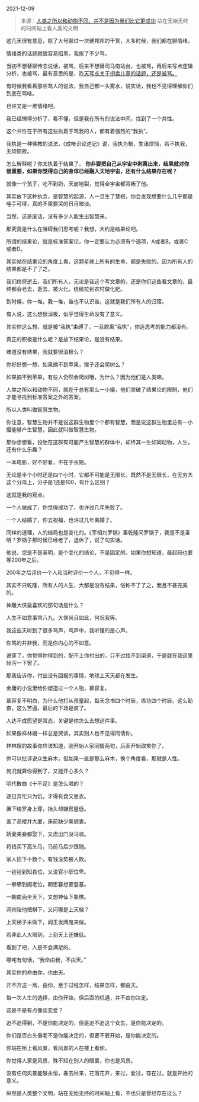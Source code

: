 2021-12-09

> 来源：[人类之所以和动物不同，并不是因为我们比它更成功](http://mp.weixin.qq.com/s?__biz=MzU3NDc5Nzc0NQ==&mid=2247510318&idx=2&sn=3d81e19032bd3a19d3344a2957cf3bcf&chksm=fd2e0bf0ca5982e660c7654cd94878e056461c0731fdae55d2e06ac51abdf8ae5a09cffa3a44&scene=27#wechat_redirect)
> 站在无始无终的时间轴上看人类的文明

这几天很有意思，除了大号聊过一次硬邦邦的干货，大多时候，我们都在聊情绪。  

  

情绪类的话题就很容易招黑，我挨了不少骂。  

  

当初不想替柳传志说话，被骂，后来不想替司马南站台，也被骂，再后来写点逻辑分析，也被骂，最有意思的是，[昨天写点关于拐卖儿童的话题，还是被骂。](http://mp.weixin.qq.com/s?__biz=MzU0MjYwNDU2Mw==&mid=2247502717&idx=2&sn=5ccc7246c14b734d93c261a5c1a21d69&chksm=fb1aa701cc6d2e1778e461bb0f6d2912f54a152178f91e20b7b932bb704b16ad372fd8f0c193&scene=21#wechat_redirect)  

  

有时候我看着那些骂人的说法，我自己都一头雾水，说实话，我也不见得理解你们到底在骂啥。  

  

也许又是一堆情绪吧。  

  

我已经懒得分析了，看不懂，但是我在所有的说法中间，找到了一个共性。

  

这个共性在于所有这些执着于骂我的人，都有着强烈的“我执”。

  

我执是一种佛教的说法，《成唯识论述记》说，我执为根，生诸烦恼，若不执我，无烦恼故。

  

怎么解释呢？你太执着于结果了。 **你非要把自己从宇宙中剥离出来，结果就对你很重要，如果你觉得自己的身体已经融入天地宇宙，还有什么结果存在呢？**  

  

就像一个孩子，吃不到奶，天崩地裂，觉得全宇宙都背叛了他。  

  

其实放下这种执念，是智慧的起源，人一旦生了慧根，你会发现想要什么几乎都是唾手可得，真的不需要哭的日月暗淡。

  

当然，这是废话，没有多少人能生出智慧来。  

  

那究竟是什么在阻碍我们思考呢？我想，大约是结果论吧。

  

所谓的结果论，就是标准答案论，你一定要认为必须有个选项，A或者B，或者C或者D。

  

其实站在结果论的角度上看，这颗星球上所有的生命，都是失败的。因为所有人的结果都是不了了之。

  

我们终将逝去，我们所有人，无论是我这个写文章的，还是你们这些看文章的，最终都会老去，逝去，被火化，统统拉到农村做化肥。

  

到时候，你一堆，我一堆，谁也不认识谁，这就是我们所有人的归宿。

  

有人说，这么想很消极，似乎觉得生命没有了意义。  

  

其实你这么想，就是被“我执”束缚了，一旦脱离“我执”，你连思考的能力都没有。

  

真正的积极是什么呢？是放下结果论，是没有结果。  

  

难道没有结果，我就要很消极么？

  

你好好想一想，如果摘不到苹果，猴子还会爬树么？  

  

如果摘不到苹果，有些人仍然会爬树哦，为什么？因为他们是人类嘛。  

  

人类之所以和动物不同，就在于总有那么一小撮，他们突破了结果论的限制，他们才能寻找到标准答案之外的答案。

  

所以人类叫做智慧生物。  

  

你注意，智慧生物并不是说这群生物里个个都有智慧，而是说这群生物里总有一小撮能够产生智慧，因此就叫做智慧生物。

  

那你想想看，投胎在这群有可能产生智慧的群体中，却终其一生如同动物，人生，还有什么乐趣？  

  

一本电影，好不好看，不在于长短。

  

无论是半个小时还是四个小时，它都不可能是无限长。既然不是无限长，在无穷大这个分母上，分子是1还是100，有什么区别？

  

这就是我的观点。

  

一个人做成了，你觉得成功了，也许过几年失败了。

一个人结婚了，你去祝福，也许过几年离婚了。

  

同样的道理，人的结局也是变化的。《宰相刘罗锅》里乾隆问罗锅子，我是不是圣明？罗锅子那时候已经老了，退休了，说了句实话。

  

他说，您是不是圣明，是个变化的结论，不是固定的。如果你想知道，最起码也要等200年之后。

  

200年之后评价一个人和当时评价一个人，不见得一样。  

  

其实不只乾隆，所有人的人生，大都是没有结果，俗称不了了之，而且不甚完美的。

  

神雕大侠最喜欢的那句话是什么？  

  

人生不如意事常八九。大侠尚且如此，何况我等。

  

我这些天听到了很多骂声，骂声中，我听懂的是心声。

  

你骂的并非我，而是你内心的不如意。  

  

说穿了，你觉得你得到的，配不上你付出的，只不过找不到渠道，于是就在我这里倾泻一下罢了。

  

那我告诉你，付出没有回报的事情，地球上天天都在发生。

  

金庸的小说里给你塑造过一个人物，慕容复。

  

慕容复不明白，为什么他打从孩童起，每天念书四个时辰，练功四个时辰。这么勤奋，这么苦逼，最后的下场是疯了。

  

人达不成愿望是常态，关键是你怎么去想这件事。

  

如果像祥林嫂一样总是哭诉，其实别人也不见得同情你。  

  

祥林嫂的故事你应该知道，刚开始人家同情两句，后面开始取笑你了。  

  

你可以批评说众生麻木，但如果一直是那么麻木，换个角度看，那就是人性。  

  

何况就算你得到了，又能开心多久？

  

明代散曲《十不足》是怎么唱的？  

  

逐日奔忙只为饥，才得有食又思衣。

置下绫罗身上穿，抬头却嫌房屋低。

盖了高楼并大厦，床前缺少美貌妻。

娇妻美妾都娶下，又虑出门没马骑。

将钱买下高头马，马前马后少跟随。

家人招下十数个，有钱没势被人欺。

一铨铨到知县位，又说官小职位卑。

一攀攀到阁老位，朝思暮想要登基。

一朝南面坐天下，又想神仙下象棋。

洞宾陪他把棋下，又问哪是上天梯？

上天梯子未做下，阎王发牌鬼来催。

若非此人大限到，上到天上还嫌低。

  

看到了吧，人是不会满足的。  

  

哪咤有句话，“我命由我，不由天。”

  

其实你的命由你，也由天。

  

开不开这一局，由你，至于过程怎样，结果怎样，都由天。

  

每一次人生的选择，由你开始，但后面的机遇，并不由你决定。

  

这是不是有点像谈恋爱？  

  

追不追得到，不是你能决定的，但是追不追这个女生，是你能决定的。  

  

你们是否白头偕老不是你能决定的，但要不要开始，是你能决定的。  

  

你站在桥上看风景，看风景的人在楼上看你。

  

你觉得人家是风景，殊不知在别人的眼里，你也是风景。  

  

没有任何风景能够永恒，春去秋来，花落花开，来过，爱过，存在过，就是开始的意义。  

  

纵然是人类整个文明，站在无始无终的时间轴上看，不也只是曾经存在过么？

